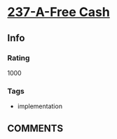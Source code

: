 # [237-A-Free Cash](https://codeforces.com/problemset/problem/237/A)

## Info

### Rating

1000

### Tags

- implementation

## __COMMENTS__

>